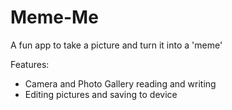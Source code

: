 # Meme-Me
A fun app to take a picture and turn it into a 'meme'

Features:
 - Camera and Photo Gallery reading and writing
 - Editing pictures and saving to device
